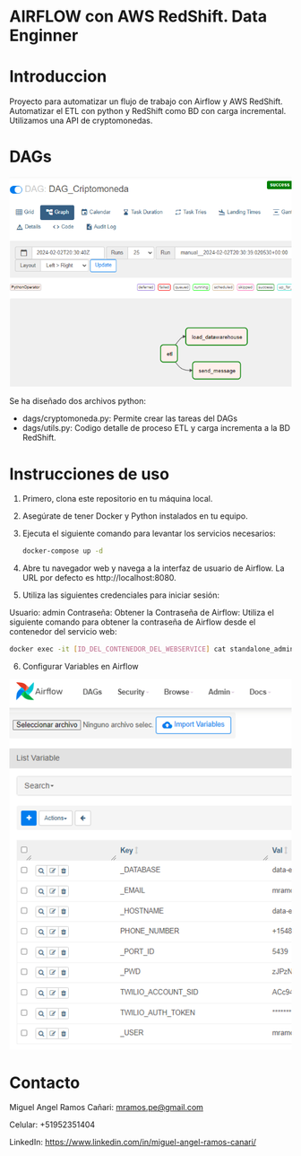 # AIRFLOW con AWS RedShift. Data Enginner

# Introduccion
Proyecto para automatizar un flujo de trabajo con Airflow y AWS RedShift. Automatizar el ETL con python y RedShift como BD con carga incremental. Utilizamos una API de cryptomonedas.

# DAGs 

![Image text](img/airflow_tareas.png)

Se ha diseñado dos archivos python:
- dags/cryptomoneda.py: Permite crear las tareas del DAGs
- dags/utils.py: Codigo detalle de proceso ETL y carga incrementa a la BD RedShift.

# Instrucciones de uso
1. Primero, clona este repositorio en tu máquina local.

2. Asegúrate de tener Docker y Python instalados en tu equipo.

3. Ejecuta el siguiente comando para levantar los servicios necesarios:

   ```bash
   docker-compose up -d
   ```
4. Abre tu navegador web y navega a la interfaz de usuario de Airflow. La URL por defecto es http://localhost:8080.

5. Utiliza las siguientes credenciales para iniciar sesión:

Usuario: admin
Contraseña: Obtener la Contraseña de Airflow: Utiliza el siguiente comando para obtener la contraseña de Airflow desde el contenedor del servicio web:
 
   ```bash
   docker exec -it [ID_DEL_CONTENEDOR_DEL_WEBSERVICE] cat standalone_admin_password.txt
   ```

6. Configurar Variables en Airflow

![Image text](img/airflow_variables.png)


# Contacto
Miguel Angel Ramos Cañari: mramos.pe@gmail.com

Celular: +51952351404

LinkedIn: https://www.linkedin.com/in/miguel-angel-ramos-canari/
